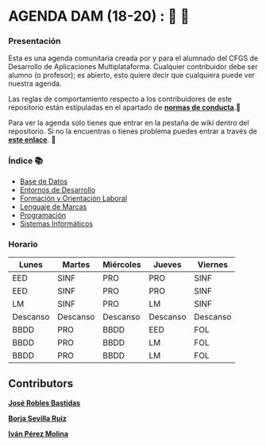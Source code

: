 # AGENDA DAM (18-20) : :notebook_with_decorative_cover:  :pencil:
 ### Presentación
Esta es una agenda comunitaria creada por y para el alumnado del CFGS de Desarrollo de Aplicaciones Multiplataforma.
  Cualquier contribuidor debe ser alumno (o profesor); es abierto, esto quiere decir que cualquiera puede ver nuestra agenda.
 
 Las reglas de comportamiento respecto a los contribuidores de este repositorio están estipuladas en el apartado de [**normas de conducta**](https://github.com/Jose-Robles/AGENDA_DAM_18-20/blob/master/CODE_OF_CONDUCT.md).:straight_ruler:
 
 Para ver la agenda solo tienes que entrar en la pestaña de wiki dentro del repositorio. Si no la encuentras o tienes problema puedes entrar a través de [**este enlace**](https://github.com/Jose-Robles/AGENDA_DAM_18-20/wiki). :open_file_folder:
 
 ### Índice :books:
 * [Base de Datos](https://github.com/Jose-Robles/AGENDA_DAM_18-20/wiki/Base-De-Datos)
 * [Entornos de Desarrollo](https://github.com/Jose-Robles/AGENDA_DAM_18-20/wiki/Entornos-de-Desarrollo)
 * [Formación y Orientación Laboral](https://github.com/Jose-Robles/AGENDA_DAM_18-20/wiki/Formaci%C3%B3n-y-Orientaci%C3%B3n-Laboral)
 * [Lenguaje de Marcas](https://github.com/Jose-Robles/AGENDA_DAM_18-20/wiki/Lenguaje-de-Marcas)
 * [Programación](https://github.com/Jose-Robles/AGENDA_DAM_18-20/wiki/Programaci%C3%B3n)
 * [Sistemas Informáticos](https://github.com/Jose-Robles/AGENDA_DAM_18-20/wiki/Sistemas-Inform%C3%A1ticos)
 
 ### Horario
 | Lunes  | Martes | Miércoles | Jueves | Viernes |
 | ------------- | ------------- | ------------- | ------------- | ------------- |
 | EED  | SINF  | PRO  | PRO  | SINF  |
 | EED  | SINF  | PRO  | PRO  | SINF  |
 | LM  | SINF  | PRO  | LM  | SINF  |
 | Descanso  | Descanso  | Descanso  | Descanso  | Descanso  |
 | BBDD  | PRO  | BBDD  | EED  | FOL  |
 | BBDD  | PRO  | BBDD  | LM  | FOL  |
 | BBDD  | PRO  | BBDD  | LM  | FOL  |
 
 
 ## Contributors
 
 [**José Robles Bastidas**](https://github.com/Jose-Robles)
 
 [**Borja Sevilla Ruiz**](https://github.com/bsevrui)
 
 [**Iván Pérez Molina**](https://github.com/ivanperezmolina)
